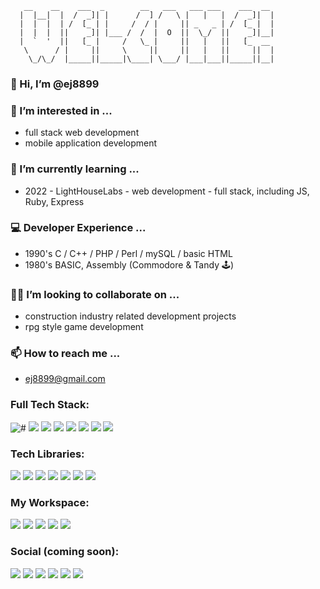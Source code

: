        __    __    ___  _        __   ___   ___ ___    ___  __ 
      |  |__|  |  /  _]| |      /  ] /   \ |   |   |  /  _]|  |
      |  |  |  | /  [_ | |     /  / |     || _   _ | /  [_ |  |
      |  |  |  ||    _]| |___ /  /  |  O  ||  \_/  ||    _]|__|
      |  `  '  ||   [_ |     /   \_ |     ||   |   ||   [_  __ 
       \      / |     ||     \     ||     ||   |   ||     ||  |
        \_/\_/  |_____||_____|\____| \___/ |___|___||_____||__|


### 👋 Hi, I’m @ej8899 ###
### 👀 I’m interested in ...  ###
  - full stack web development
  - mobile application development
### 🌱 I’m currently learning ... ###
  - 2022 - LightHouseLabs - web development - full stack, including JS, Ruby, Express
### 💻 Developer Experience ... ###
  - 1990's C / C++ / PHP / Perl / mySQL / basic HTML
  - 1980's BASIC, Assembly (Commodore & Tandy 🕹️)
### 👷‍♂️ I’m looking to collaborate on ... ###
  - construction industry related development projects
  - rpg style game development
### 📫 How to reach me ... ###
  - ej8899@gmail.com

### Full Tech Stack:  ###
![#](https://img.shields.io/badge/C-00599C?style=for-the-badge&logo=c&logoColor=white) ![](https://img.shields.io/badge/C%2B%2B-00599C?style=for-the-badge&logo=c%2B%2B&logoColor=white) ![](https://img.shields.io/badge/HTML5-E34F26?style=for-the-badge&logo=html5&logoColor=white) ![](https://img.shields.io/badge/JavaScript-323330?style=for-the-badge&logo=javascript&logoColor=F7DF1E) ![](https://img.shields.io/badge/PHP-777BB4?style=for-the-badge&logo=php&logoColor=white) ![](https://img.shields.io/badge/Perl-39457E?style=for-the-badge&logo=perl&logoColor=white) ![](https://img.shields.io/badge/CSS3-1572B6?style=for-the-badge&logo=css3&logoColor=white) ![](https://img.shields.io/badge/Markdown-000000?style=for-the-badge&logo=markdown&logoColor=white)

### Tech Libraries:  ###
![](https://img.shields.io/badge/Bootstrap-563D7C?style=for-the-badge&logo=bootstrap&logoColor=white) ![](https://img.shields.io/badge/chai-A30701?style=for-the-badge&logo=chai&logoColor=white) ![](https://img.shields.io/badge/Express.js-000000?style=for-the-badge&logo=express&logoColor=white) ![](https://img.shields.io/badge/Font_Awesome-339AF0?style=for-the-badge&logo=fontawesome&logoColor=white) ![](https://img.shields.io/badge/Mocha-8D6748?style=for-the-badge&logo=Mocha&logoColor=white) ![](https://img.shields.io/badge/Node.js-339933?style=for-the-badge&logo=nodedotjs&logoColor=white)  ![](https://img.shields.io/badge/npm-CB3837?style=for-the-badge&logo=npm&logoColor=white)
<!--- https://github.com/alexandresanlim/Badges4-README.md-Profile#-languages- --->

### My Workspace:  ###
![](https://img.shields.io/badge/Pop!_OS-48B9C7?style=for-the-badge&logo=Pop!_OS&logoColor=white) ![](https://img.shields.io/badge/Ubuntu-E95420?style=for-the-badge&logo=ubuntu&logoColor=white) ![](https://img.shields.io/badge/Windows-0078D6?style=for-the-badge&logo=windows&logoColor=white) ![](https://img.shields.io/badge/mac%20os-000000?style=for-the-badge&logo=apple&logoColor=white) ![](https://img.shields.io/badge/VSCode-0078D4?style=for-the-badge&logo=visual%20studio%20code&logoColor=white)

### Social (coming soon): ### 
![](https://img.shields.io/badge/Codewars-B1361E?style=for-the-badge&logo=Codewars&logoColor=white) ![](https://img.shields.io/badge/GitHub-100000?style=for-the-badge&logo=github&logoColor=white) ![](https://img.shields.io/badge/Facebook-1877F2?style=for-the-badge&logo=facebook&logoColor=white) ![](https://img.shields.io/badge/Instagram-E4405F?style=for-the-badge&logo=instagram&logoColor=white) ![](https://img.shields.io/badge/LinkedIn-0077B5?style=for-the-badge&logo=linkedin&logoColor=white) ![](https://img.shields.io/badge/Twitter-1DA1F2?style=for-the-badge&logo=twitter&logoColor=white)

<!---
ej8899/ej8899 is a ✨ special ✨ repository because its `README.md` (this file) appears on your GitHub profile.
You can click the Preview link to take a look at your changes.
--->
